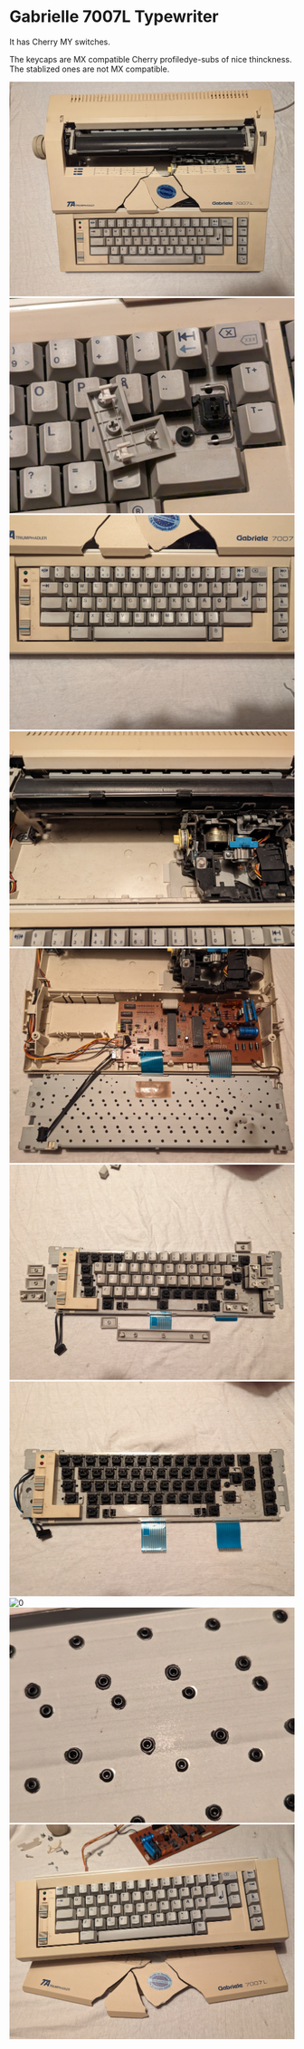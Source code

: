 # Gabrielle 7007L Typewriter

It has Cherry MY switches.

The keycaps are MX compatible Cherry profiledye-subs of nice thinckness. The stablized ones are not MX compatible.

![0](images/0.jpg)
![0](images/1.jpg)
![0](images/2.jpg)
![0](images/3.jpg)
![0](images/4.jpg)
![0](images/5.jpg)
![0](images/6.jpg)
![0](images/7.jpg)
![0](images/8.jpg)
![0](images/9.jpg)